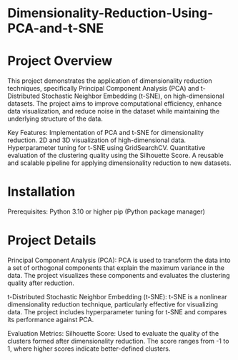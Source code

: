 # Dimensionality-Reduction-Using-PCA-and-t-SNE
# Project Overview
This project demonstrates the application of dimensionality reduction techniques, specifically Principal Component Analysis (PCA) and t-Distributed Stochastic Neighbor Embedding (t-SNE), on high-dimensional datasets. The project aims to improve computational efficiency, enhance data visualization, and reduce noise in the dataset while maintaining the underlying structure of the data.

Key Features: Implementation of PCA and t-SNE for dimensionality reduction. 2D and 3D visualization of high-dimensional data. Hyperparameter tuning for t-SNE using GridSearchCV. Quantitative evaluation of the clustering quality using the Silhouette Score. A reusable and scalable pipeline for applying dimensionality reduction to new datasets.
# Installation
Prerequisites: Python 3.10 or higher pip (Python package manager)
# Project Details
Principal Component Analysis (PCA): PCA is used to transform the data into a set of orthogonal components that explain the maximum variance in the data. The project visualizes these components and evaluates the clustering quality after reduction.

t-Distributed Stochastic Neighbor Embedding (t-SNE): t-SNE is a nonlinear dimensionality reduction technique, particularly effective for visualizing data. The project includes hyperparameter tuning for t-SNE and compares its performance against PCA.

Evaluation Metrics: Silhouette Score: Used to evaluate the quality of the clusters formed after dimensionality reduction. The score ranges from -1 to 1, where higher scores indicate better-defined clusters.
